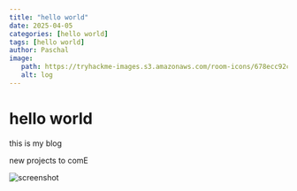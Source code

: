 ```yaml
---
title: "hello world"
date: 2025-04-05
categories: [hello world]
tags: [hello world]
author: Paschal
image:
   path: https://tryhackme-images.s3.amazonaws.com/room-icons/678ecc92c80aa206339f0f23-1738938756523
   alt: log
---
```



# hello world

this is my blog
 
 new projects to comE

 <img src=/home/sang4w3/Pictures/Screenshot_2025-04-07_20_53_30.png alt = screenshot>
 
